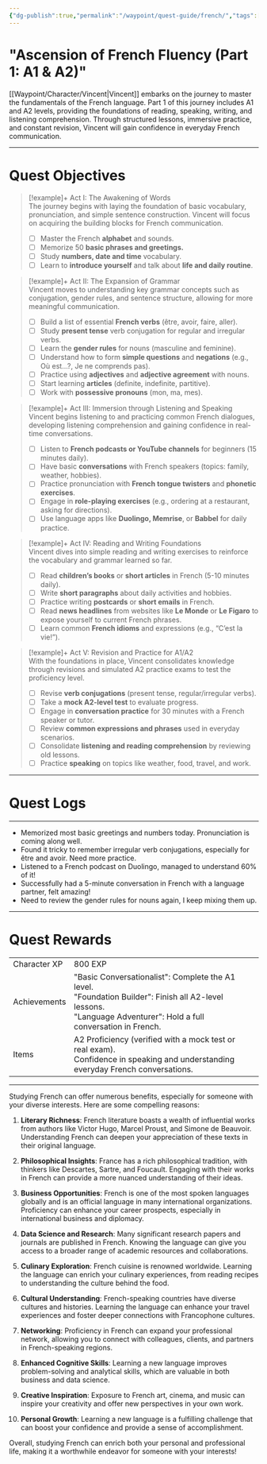 ```yaml
---
{"dg-publish":true,"permalink":"/waypoint/quest-guide/french/","tags":["Quests","Language","French","A1","A2"]}
---
```



# "Ascension of French Fluency (Part 1: A1 & A2)"

[[Waypoint/Character/Vincent\|Vincent]] embarks on the journey to master the fundamentals of the French language. Part 1 of this journey includes A1 and A2 levels, providing the foundations of reading, speaking, writing, and listening comprehension. Through structured lessons, immersive practice, and constant revision, Vincent will gain confidence in everyday French communication.

---

# Quest Objectives

> [!example]+ Act I: The Awakening of Words  
>    The journey begins with laying the foundation of basic vocabulary, pronunciation, and simple sentence construction. Vincent will focus on acquiring the building blocks for French communication.  
>- [ ] Master the French **alphabet** and sounds.   
>- [ ] Memorize 50 **basic phrases and greetings.**  
>- [ ] Study **numbers, date and time** vocabulary.   
>- [ ] Learn to **introduce yourself** and talk about **life and daily routine**.


> [!example]+ Act II: The Expansion of Grammar  
>    Vincent moves to understanding key grammar concepts such as conjugation, gender rules, and sentence structure, allowing for more meaningful communication.  
>- [ ] Build a list of essential **French verbs** (être, avoir, faire, aller).  
>- [ ] Study **present tense** verb conjugation for regular and irregular verbs.  
>- [ ] Learn the **gender rules** for nouns (masculine and feminine).  
>- [ ] Understand how to form **simple questions** and **negations** (e.g., Où est...?, Je ne comprends pas).  
>- [ ] Practice using **adjectives** and **adjective agreement** with nouns.  
>- [ ] Start learning **articles** (definite, indefinite, partitive).  
>- [ ] Work with **possessive pronouns** (mon, ma, mes).  

> [!example]+ Act III: Immersion through Listening and Speaking  
>    Vincent begins listening to and practicing common French dialogues, developing listening comprehension and gaining confidence in real-time conversations.  
>- [ ] Listen to **French podcasts or YouTube channels** for beginners (15 minutes daily).  
>- [ ] Have basic **conversations** with French speakers (topics: family, weather, hobbies).  
>- [ ] Practice pronunciation with **French tongue twisters** and **phonetic exercises**.  
>- [ ] Engage in **role-playing exercises** (e.g., ordering at a restaurant, asking for directions).  
>- [ ] Use language apps like **Duolingo, Memrise**, or **Babbel** for daily practice.  

> [!example]+ Act IV: Reading and Writing Foundations  
>    Vincent dives into simple reading and writing exercises to reinforce the vocabulary and grammar learned so far.  
>- [ ] Read **children’s books** or **short articles** in French (5-10 minutes daily).  
>- [ ] Write **short paragraphs** about daily activities and hobbies.  
>- [ ] Practice writing **postcards** or **short emails** in French.  
>- [ ] Read **news headlines** from websites like **Le Monde** or **Le Figaro** to expose yourself to current French phrases.  
>- [ ] Learn common **French idioms** and expressions (e.g., “C’est la vie!”).  

> [!example]+ Act V: Revision and Practice for A1/A2  
>    With the foundations in place, Vincent consolidates knowledge through revisions and simulated A2 practice exams to test the proficiency level.  
>- [ ] Revise **verb conjugations** (present tense, regular/irregular verbs).  
>- [ ] Take a **mock A2-level test** to evaluate progress.  
>- [ ] Engage in **conversation practice** for 30 minutes with a French speaker or tutor.  
>- [ ] Review **common expressions and phrases** used in everyday scenarios.  
>- [ ] Consolidate **listening and reading comprehension** by reviewing old lessons.  
>- [ ] Practice **speaking** on topics like weather, food, travel, and work.  

---

# Quest Logs

---
- Memorized most basic greetings and numbers today. Pronunciation is coming along well.
- Found it tricky to remember irregular verb conjugations, especially for être and avoir. Need more practice.
- Listened to a French podcast on Duolingo, managed to understand 60% of it!
- Successfully had a 5-minute conversation in French with a language partner, felt amazing!
- Need to review the gender rules for nouns again, I keep mixing them up.

---

# Quest Rewards

|              |                                                                                                                     |     |
| ------------ | ------------------------------------------------------------------------------------------------------------------- | --- |
|  Character XP | 800 EXP                                                                                                             |     |
| Achievements | "Basic Conversationalist": Complete the A1 level.<br>"Foundation Builder": Finish all A2-level lessons.<br>"Language Adventurer": Hold a full conversation in French. |     |
| Items        | A2 Proficiency (verified with a mock test or real exam).<br>Confidence in speaking and understanding everyday French conversations.  |     |

---

Studying French can offer numerous benefits, especially for someone with your diverse interests. Here are some compelling reasons:

1. **Literary Richness**: French literature boasts a wealth of influential works from authors like Victor Hugo, Marcel Proust, and Simone de Beauvoir. Understanding French can deepen your appreciation of these texts in their original language.

2. **Philosophical Insights**: France has a rich philosophical tradition, with thinkers like Descartes, Sartre, and Foucault. Engaging with their works in French can provide a more nuanced understanding of their ideas.

3. **Business Opportunities**: French is one of the most spoken languages globally and is an official language in many international organizations. Proficiency can enhance your career prospects, especially in international business and diplomacy.

4. **Data Science and Research**: Many significant research papers and journals are published in French. Knowing the language can give you access to a broader range of academic resources and collaborations.

5. **Culinary Exploration**: French cuisine is renowned worldwide. Learning the language can enrich your culinary experiences, from reading recipes to understanding the culture behind the food.

6. **Cultural Understanding**: French-speaking countries have diverse cultures and histories. Learning the language can enhance your travel experiences and foster deeper connections with Francophone cultures.

7. **Networking**: Proficiency in French can expand your professional network, allowing you to connect with colleagues, clients, and partners in French-speaking regions.

8. **Enhanced Cognitive Skills**: Learning a new language improves problem-solving and analytical skills, which are valuable in both business and data science.

9. **Creative Inspiration**: Exposure to French art, cinema, and music can inspire your creativity and offer new perspectives in your own work.

10. **Personal Growth**: Learning a new language is a fulfilling challenge that can boost your confidence and provide a sense of accomplishment.

Overall, studying French can enrich both your personal and professional life, making it a worthwhile endeavor for someone with your interests!
